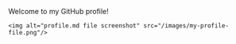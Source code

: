 Welcome to my GitHub profile!
   ```
   <img alt="profile.md file screenshot" src="/images/my-profile-file.png"/>

   
   
